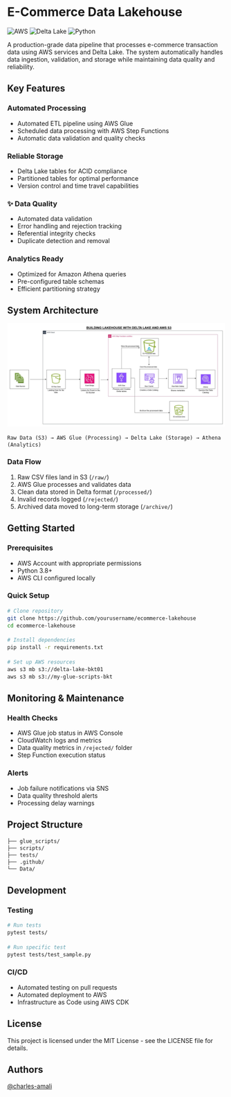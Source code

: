 # E-Commerce Data Lakehouse

![AWS](https://img.shields.io/badge/AWS-Glue%20%7C%20S3%20%7C%20Athena-orange)
![Delta Lake](https://img.shields.io/badge/Storage-Delta%20Lake-blue)
![Python](https://img.shields.io/badge/Python-3.8+-green)

A production-grade data pipeline that processes e-commerce transaction data using AWS services and Delta Lake. The system automatically handles data ingestion, validation, and storage while maintaining data quality and reliability.

## Key Features

### Automated Processing
- Automated ETL pipeline using AWS Glue
- Scheduled data processing with AWS Step Functions
- Automatic data validation and quality checks

### Reliable Storage
- Delta Lake tables for ACID compliance
- Partitioned tables for optimal performance
- Version control and time travel capabilities

### ✨ Data Quality
- Automated data validation
- Error handling and rejection tracking
- Referential integrity checks
- Duplicate detection and removal

### Analytics Ready
- Optimized for Amazon Athena queries
- Pre-configured table schemas
- Efficient partitioning strategy

## System Architecture
![Architecture Diagram](images/architecture.jpg)
```plaintext
Raw Data (S3) → AWS Glue (Processing) → Delta Lake (Storage) → Athena (Analytics)
```

### Data Flow
1. Raw CSV files land in S3 (`/raw/`)
2. AWS Glue processes and validates data
3. Clean data stored in Delta format (`/processed/`)
4. Invalid records logged (`/rejected/`)
5. Archived data moved to long-term storage (`/archive/`)

## Getting Started

### Prerequisites
- AWS Account with appropriate permissions
- Python 3.8+
- AWS CLI configured locally

### Quick Setup
```bash
# Clone repository
git clone https://github.com/yourusername/ecommerce-lakehouse
cd ecommerce-lakehouse

# Install dependencies
pip install -r requirements.txt

# Set up AWS resources
aws s3 mb s3://delta-lake-bkt01
aws s3 mb s3://my-glue-scripts-bkt
```

## Monitoring & Maintenance

### Health Checks
- AWS Glue job status in AWS Console
- CloudWatch logs and metrics
- Data quality metrics in `/rejected/` folder
- Step Function execution status

### Alerts
- Job failure notifications via SNS
- Data quality threshold alerts
- Processing delay warnings

## Project Structure
```
├── glue_scripts/          
├── scripts/              
├── tests/               
├── .github/             
└── Data/                
```

## Development

### Testing
```bash
# Run tests
pytest tests/

# Run specific test
pytest tests/test_sample.py
```

### CI/CD
- Automated testing on pull requests
- Automated deployment to AWS
- Infrastructure as Code using AWS CDK


## License
This project is licensed under the MIT License - see the LICENSE file for details.

## Authors
 [@charles-amali](https://github.com/charles-amali)


